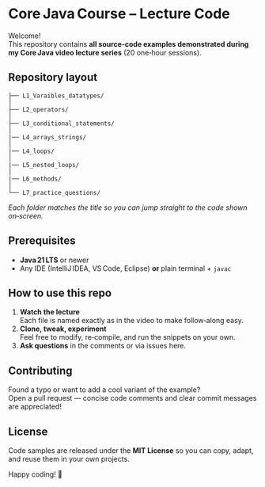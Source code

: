 # Core Java Course – Lecture Code

Welcome!  
This repository contains **all source‑code examples demonstrated during my Core Java video lecture series** (20 one‑hour sessions).

## Repository layout

```
├── L1_Varaibles_datatypes/
│
├── L2_operators/
│
├── L3_conditional_statements/
│
|── L4_arrays_strings/
│
|── L4_loops/
│
|── L5_nested_loops/
│
|── L6_methods/
│
└── L7_practice_questions/

```

_Each folder matches the title so you can jump straight to the code shown on‑screen._

## Prerequisites

- **Java 21 LTS** or newer
- Any IDE (IntelliJ IDEA, VS Code, Eclipse) **or** plain terminal + `javac`

## How to use this repo

1. **Watch the lecture**  
   Each file is named exactly as in the video to make follow‑along easy.
2. **Clone, tweak, experiment**  
   Feel free to modify, re‑compile, and run the snippets on your own.
3. **Ask questions** in the comments or via issues here.

## Contributing

Found a typo or want to add a cool variant of the example?  
Open a pull request — concise code comments and clear commit messages are appreciated!

## License

Code samples are released under the **MIT License** so you can copy, adapt, and reuse them in your own projects.

Happy coding! 🙌
